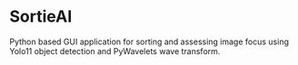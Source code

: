 # SortieAI
Python based GUI application for sorting and assessing image focus using Yolo11 object detection and PyWavelets wave transform.
